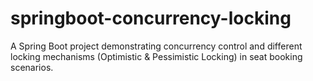 # springboot-concurrency-locking
A Spring Boot project demonstrating concurrency control and different locking mechanisms (Optimistic &amp; Pessimistic Locking) in seat booking scenarios.
